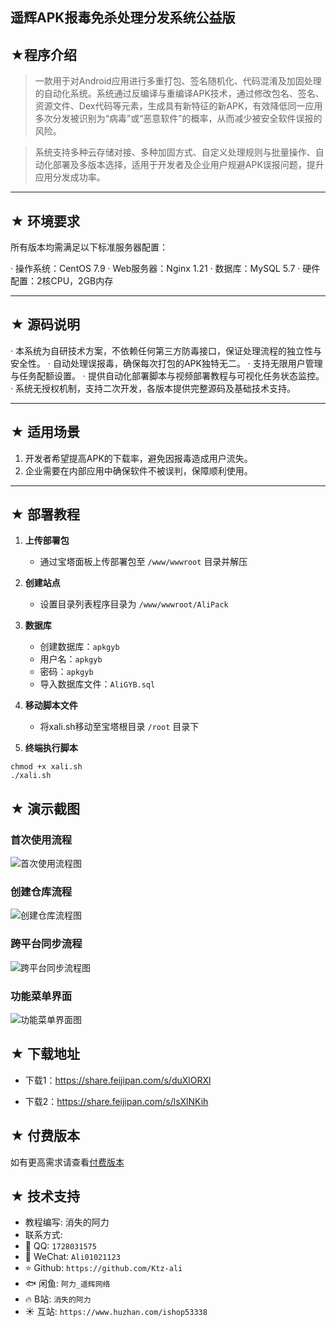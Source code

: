 ## 遥辉APK报毒免杀处理分发系统公益版

## ★程序介绍

><p>一款用于对Android应用进行多重打包、签名随机化、代码混淆及加固处理的自动化系统。系统通过反编译与重编译APK技术，通过修改包名、签名、资源文件、Dex代码等元素，生成具有新特征的新APK，有效降低同一应用多次分发被识别为“病毒”或“恶意软件”的概率，从而减少被安全软件误报的风险。</p>

><p>系统支持多种云存储对接、多种加固方式、自定义处理规则与批量操作、自动化部署及多版本选择，适用于开发者及企业用户规避APK误报问题，提升应用分发成功率。</p>

---

## ★ 环境要求

所有版本均需满足以下标准服务器配置：

· 操作系统：CentOS 7.9
· Web服务器：Nginx 1.21
· 数据库：MySQL 5.7
· 硬件配置：2核CPU，2GB内存

---

## ★ 源码说明

· 本系统为自研技术方案，不依赖任何第三方防毒接口，保证处理流程的独立性与安全性。
· 自动处理误报毒，确保每次打包的APK独特无二。
· 支持无限用户管理与任务配额设置。
· 提供自动化部署脚本与视频部署教程与可视化任务状态监控。
· 系统无授权机制，支持二次开发，各版本提供完整源码及基础技术支持。

---

## ★ 适用场景

1. 开发者希望提高APK的下载率，避免因报毒造成用户流失。
2. 企业需要在内部应用中确保软件不被误判，保障顺利使用。

---

## ★ 部署教程

1. **上传部署包**  
   - 通过宝塔面板上传部署包至 `/www/wwwroot` 目录并解压

2. **创建站点**
   - 设置目录列表程序目录为 `/www/wwwroot/AliPack`

3. **数据库**  
   - 创建数据库：`apkgyb`
   - 用户名：`apkgyb`
   - 密码：`apkgyb`
   - 导入数据库文件：`AliGYB.sql`

4. **移动脚本文件**
   - 将xali.sh移动至宝塔根目录 `/root` 目录下

5. **终端执行脚本**
```
chmod +x xali.sh
./xali.sh

```


## ★ 演示截图

### 首次使用流程
![首次使用流程图](https://github.com/Ktz-ali/GithubToolKit/blob/main/流程图/1.首次使用流程图.jpg)

### 创建仓库流程
![创建仓库流程图](https://github.com/Ktz-ali/GithubToolKit/blob/main/流程图/2.创建仓库流程图.jpg)

### 跨平台同步流程
![跨平台同步流程图](https://github.com/Ktz-ali/GithubToolKit/blob/main/流程图/3.跨平台同步流程图.jpg)

### 功能菜单界面
![功能菜单界面图](https://github.com/Ktz-ali/GithubToolKit/blob/main/流程图/4.功能菜单界面图.jpg)

## ★ 下载地址

- 下载1：https://share.feijipan.com/s/duXlORXl

- 下载2：https://share.feijipan.com/s/lsXlNKih

## ★ 付费版本
如有更高需求请查看[付费版本](https://github.com/Ktz-ali/APKMraeds/blob/main/如有更高需求查看.md)

## ★ 技术支持
- 教程编写: 消失的阿力  
- 联系方式:  
- 📧 QQ: `1728031575`  
- 📱 WeChat: `Ali01021123`
- ⭐️ Github: `https://github.com/Ktz-ali`
- 🐟 闲鱼: `阿力_遥辉网络`
- 🔥 B站: `消失的阿力`
- ☀️ 互站: `https://www.huzhan.com/ishop53338`
